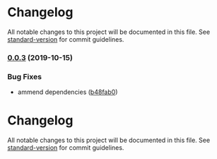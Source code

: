 # Changelog

All notable changes to this project will be documented in this file. See [standard-version](https://github.com/conventional-changelog/standard-version) for commit guidelines.

### [0.0.3](https://github.com/TomCaserta/react-pixi-flexbox/compare/v0.0.2...v0.0.3) (2019-10-15)


### Bug Fixes

* ammend dependencies ([b48fab0](https://github.com/TomCaserta/react-pixi-flexbox/commit/b48fab0dfe9ad0b092d95329866af27235a04777))

# Changelog

All notable changes to this project will be documented in this file. See [standard-version](https://github.com/conventional-changelog/standard-version) for commit guidelines.

